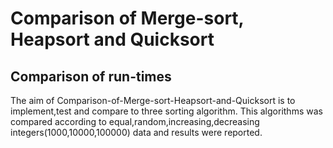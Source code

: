 # Comparison of Merge-sort, Heapsort and Quicksort
## Comparison of run-times

The aim of Comparison-of-Merge-sort-Heapsort-and-Quicksort is to implement,test and compare to three sorting algorithm. This algorithms was compared according to equal,random,increasing,decreasing integers(1000,10000,100000) data and results were reported.
